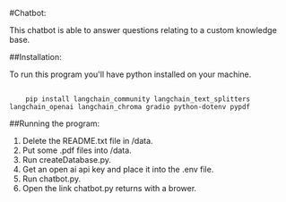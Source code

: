 #Chatbot:

This chatbot is able to answer questions relating to a custom knowledge base.

##Installation:

To run this program you'll have python installed on your machine.

##
        pip install langchain_community langchain_text_splitters langchain_openai langchain_chroma gradio python-dotenv pypdf

##Running the program:

1. Delete the README.txt file in /data.
2. Put some .pdf files into /data.
3. Run createDatabase.py.
4. Get an open ai api key and place it into the .env file.
5. Run chatbot.py.
6. Open the link chatbot.py returns with a brower.

